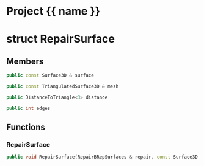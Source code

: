 <script setup>
import {useRoute} from 'vitepress'
const {path} = useRoute()
const tokens = path.split('/')
const words = tokens[2].split('-');
for (let i = 0; i < words.length; i++) {
    words[i] = words[i].charAt(0).toUpperCase() + words[i].slice(1);
    words[i] = words[i].replace('geode', 'Geode')
}
const name = words.join('-');
</script>
# Project {{ name }}

# struct RepairSurface


## Members

```cpp
public const Surface3D & surface

```

```cpp
public const TriangulatedSurface3D & mesh

```

```cpp
public DistanceToTriangle<3> distance

```

```cpp
public int edges

```



## Functions

### RepairSurface

```cpp
public void RepairSurface(RepairBRepSurfaces & repair, const Surface3D & surface_in)
```




